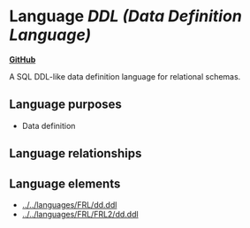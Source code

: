 # Language _DDL (Data Definition Language)_
**[GitHub](https://github.com/softlang/yas/blob/master/languages/DDL)**

A SQL DDL-like data definition language for relational schemas.

## Language purposes
* Data definition

## Language relationships

## Language elements
* [../../languages/FRL/dd.ddl](docs/files/languages-FRL-dd.ddl.md)
* [../../languages/FRL/FRL2/dd.ddl](docs/files/languages-FRL-FRL2-dd.ddl.md)
